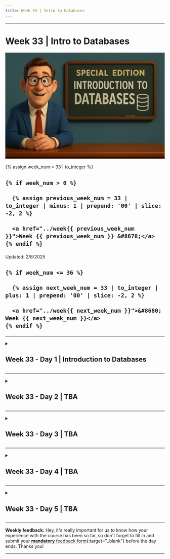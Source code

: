 ```yaml
---
title: Week 33 | Intro to Databases
---
```


<hr class="mb-0">

<h1 id="{{ Week 33-Intro to Databases | slugify }}">
  <span class="week-prefix">Week 33 |</span> Intro to Databases
</h1>

<img src="assets/intro-to-databases.jpg" />

<div class="week-controls">

  {% assign week_num = 33 | to_integer %}

  <h2 class="week-controls__previous_week">

    {% if week_num > 0 %}

      {% assign previous_week_num = 33 | to_integer | minus: 1 | prepend: '00' | slice: -2, 2 %}

      <a href="../week{{ previous_week_num }}">Week {{ previous_week_num }} &#8678;</a>
    {% endif %}

  </h2>

  <span>Updated: 2/6/2025</span>

  <h2 class="week-controls__next_week">

    {% if week_num <= 36 %}

      {% assign next_week_num = 33 | to_integer | plus: 1 | prepend: '00' | slice: -2, 2 %}

      <a href="../week{{ next_week_num }}">&#8680; Week {{ next_week_num }}</a>
    {% endif %}

  </h2>

</div>

---

<!-- Week 33 - Day 1 | Introduction to Databases -->
<details markdown="1">
  <summary>
    <h2>
      <span class="summary-day">Week 33 - Day 1</span> | Introduction to Databases</h2>
  </summary>

### Schedule

  - **Watch the lectures**
  - **Study the suggested material**
  - **Practice on the topics and share your questions**

### Study Plan

  Your instructor will share the video lectures with you. Here are the topics covered:

  - **Part 1:** Gravatars and hashes.
  - **Part 2:** Intro to Relational Databases
  - **Part 3:** Intro to Relational Databases

  **References & Resources:**

  - [**A Shelfish Starter Guide to Databases**](https://maggieappleton.com/databases){:target="_blank"}  
  - Try SQL online (no DB installation on your system required)  
    - [https://sqlfiddle.com](https://sqlfiddle.com){:target="_blank"} (Select SQLite)  
    - [https://www.db-fiddle.com](https://www.db-fiddle.com){:target="_blank"} (Select SQLite)  
  - [SQL at W3Schools](https://www.w3schools.com/sql/default.asp){:target="_blank"}  
  - [**The School Database as a Spreadsheet**](https://docs.google.com/spreadsheets/d/1DeTyspgfT-38JbufGDw_pV5arDF2UanVJ3qDFIiZmmY/edit?usp=sharing){:target="_blank"}  
  - [Gravatar](https://gravatar.com/){:target="_blank"}  
    - [https://docs.gravatar.com/api/avatars/images/](https://docs.gravatar.com/api/avatars/images/){:target="_blank"}  
    - [https://docs.gravatar.com/api/profiles/](https://docs.gravatar.com/api/profiles/){:target="_blank"}  
  - Calculate SHA256 using the CLI:  
    - `echo -n somestring | sha256sum`  
  - How we store information in a relational database:  
    - **Find the Entities you need:** Think about the type of data you want to store (think *Entities*, the types of things we want to store: products, movies, students, transactions, accounts, gravatars)  
      - define Entity: *“a thing with distinct and independent existence.”*  
    - **Think about the specific properties that describe these Entities**  
    - **Create Tables for each of these Entities**  
      - **You have to come up a very specific and precise *Schema*** (aka Shape): boils down to number of columns, name of these columns and the data types (integers, strings)  
    - **Think and describe the relationship between those Entities**   
      - One-to-Many, One-to-One, Many-to-Many  
  - [The SQL ISO Standard](https://en.wikipedia.org/wiki/SQL:2023){:target="_blank"}  
  - [List of relational database management systems](https://en.wikipedia.org/wiki/List_of_relational_database_management_systems){:target="_blank"}  
  - [SQL.js](https://sql.js.org/#/){:target="_blank"} (SQLite compiled from C to JS (webassembly))  
    - [SQLite available data types](https://sqlite.org/datatype3.html){:target="_blank"}  
    - Cheatsheets:  
      - [https://vhernando.github.io/sqlite3-cheat-sheet](https://vhernando.github.io/sqlite3-cheat-sheet){:target="_blank"}  
      - [https://www.sqlitetutorial.net/sqlite-cheat-sheet/](https://www.sqlitetutorial.net/sqlite-cheat-sheet/){:target="_blank"}

<!-- Summary -->

### Exercises

  - Watch and try all the examples in this video: [SQL Tutorial for Beginners \| SQL Crash Course](https://www.youtube.com/watch?v=2kHV2_CXJ38){:target="_blank"}  
  - Google for examples (real-life) of all the SQL relations (1-1, 1-m, m-m)  
  - [**https://sqlfiddle.com/**](https://sqlfiddle.com/){:target="_blank"}  
  - [**https://www.db-fiddle.com/**](https://www.db-fiddle.com/){:target="_blank"}  
  - **Challenge: add a phone table to the School Database with a 1-1 relation**  
  - Study this SO thread to learn more about secure DB IDs:  
    - [Exposing database IDs \- security risk?](https://stackoverflow.com/questions/396164/exposing-database-ids-security-risk){:target="_blank"}  
  - How to use Gravatar to display users’ avatar on your app based on their email, without exposing their email  
    - 1) First you have to get the user’s email **(always with consent)**  
    - 2) Calculate a **special hash** based on their email:  
      - [https://docs.gravatar.com/api/avatars/hash/](https://docs.gravatar.com/api/avatars/hash/){:target="_blank"}   
      - [https://www.gravatar.com/avatar/**3b3be63a4c2a439b013787725dfce802**?d=identicon](https://www.gravatar.com/avatar/3b3be63a4c2a439b013787725dfce802?d=identicon){:target="_blank"}  
      - One-way hash: email => hash  
      - There’s no way to get the email <= hash (no other way round)  
      - Guide for [Node.js](https://docs.gravatar.com/api/avatars/node/){:target="_blank"}  
      - [SHA256 for the Browser](https://www.30secondsofcode.org/js/s/hash-sha-256/){:target="_blank"}  
  - Study the resources  
  - Install [SQLite](https://sqlite.org/){:target="_blank"} on your system and explore the [Getting Started](https://sqlite.org/cli.html){:target="_blank"} CLI guide  
    - Don’t forget: While exploring new technologies, try to be active on Slack!

  **IMPORTANT:** Make sure to complete all the tasks found in the **daily Progress Sheet** and update the sheet accordingly. Once you've updated the sheet, don't forget to `commit` and `push`. The progress draft sheet for this day is: **/user/week33/progress/progress.draft.w33.d01.csv**

  You should **NEVER** update the `draft` sheets directly, but rather work on a copy of them according to the instructions [found here](../week01/resources/PROGRESS-WORKFLOW.md).


<!-- Extra Resources -->

<!-- Sources and Attributions -->
  
</details>

<hr class="mt-1">

<!-- Week 33 - Day 2 | TBA -->
<details markdown="1">
  <summary>
    <h2>
      <span class="summary-day">Week 33 - Day 2</span> | TBA</h2>
  </summary>

### Schedule

  - **Study the suggested material**
  - **Practice on the topics and share your questions**

<!-- Study Plan -->

<!-- Summary -->

<!-- Exercises -->

<!-- Extra Resources -->

<!-- Sources and Attributions -->
  
</details>

<hr class="mt-1">

<!-- Week 33 - Day 3 | TBA -->
<details markdown="1">
  <summary>
    <h2>
      <span class="summary-day">Week 33 - Day 3</span> | TBA</h2>
  </summary>

### Schedule

  - **Watch the lectures**
  - **Study the suggested material**
  - **Practice on the topics and share your questions**

### Study Plan

  Your instructor will share the video lectures with you. Here are the topics covered:

  - **Part 1:** 
  - **Part 2:**

  You can find the lecture code [here](){:target="_blank"}

  **Lecture Notes & Questions:**

  **References & Resources:**

<!-- Summary -->

<!-- Exercises -->

### Extra Resources

  ---



  _Photo by []()_


<!-- Sources and Attributions -->
  
</details>

<hr class="mt-1">

<!-- Week 33 - Day 4 | TBA -->
<details markdown="1">
  <summary>
    <h2>
      <span class="summary-day">Week 33 - Day 4</span> | TBA</h2>
  </summary>

### Schedule

  - **Study the suggested material**
  - **Practice on the topics and share your questions**

<!-- Study Plan -->

<!-- Summary -->

<!-- Exercises -->

<!-- Extra Resources -->

<!-- Sources and Attributions -->
  
</details>

<hr class="mt-1">

<!-- Week 33 - Day 5 | TBA -->
<details markdown="1">
  <summary>
    <h2>
      <span class="summary-day">Week 33 - Day 5</span> | TBA</h2>
  </summary>

### Schedule

  - **Watch the lectures**
  - **Study the suggested material**
  - **Practice on the topics and share your questions**

### Study Plan

  Your instructor will share the video lectures with you. Here are the topics covered:

  - **Part 1:** 
  - **Part 2:**

  You can find the lecture code [here](){:target="_blank"}

  **Lecture Notes & Questions:**

  **References & Resources:**

<!-- Summary -->

<!-- Exercises -->

### Extra Resources

  ---



  _Photo by []()_


<!-- Sources and Attributions -->
  
</details>


<hr class="mt-1">

**Weekly feedback:** Hey, it's really important for us to know how your experience with the course has been so far, so don't forget to fill in and submit your [**mandatory** feedback form](https://forms.gle/S6Zg3bbS2uuwsSZF9){:target="_blank"} before the day ends. Thanks you!



---

<!-- COMMENTS: -->
<script src="https://utteranc.es/client.js"
  repo="in-tech-gration/WDX-180"
  issue-term="pathname"
  theme="github-dark"
  crossorigin="anonymous"
  async>
</script>